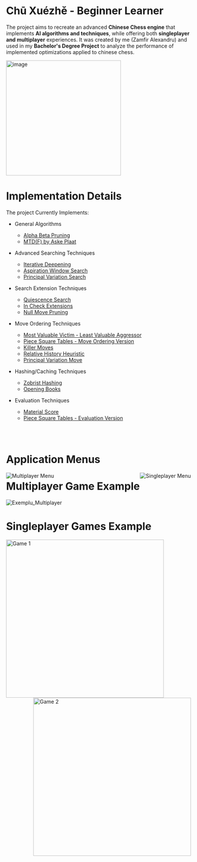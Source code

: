 # Chū Xuézhě - Beginner Learner

The project aims to recreate an advanced **Chinese Chess engine** that implements **AI algorithms and techniques**, while offering both **singleplayer and multiplayer** experiences. It was created by me (Zamfir Alexandru) and used in my **Bachelor's Degree Project** to analyze the performance of implemented optimizations applied to chinese chess.

<img width="313" alt="image" src="https://github.com/m0b-x/ProiectAI/assets/72597190/96e2a5e6-c1d2-4896-afac-ff6c8db4bcb3">


# Implementation Details

The project Currently Implements:

- General Algorithms
    - [Alpha Beta Pruning](https://www.chessprogramming.org/Alpha-Beta)
    - [MTD(F) by Aske Plaat](https://www.chessprogramming.org/MTD(f))

- Advanced Searching Techniques
    - [Iterative Deepening](https://www.chessprogramming.org/Iterative_Deepening)
    - [Aspiration Window Search](https://www.chessprogramming.org/Aspiration_Windows)
    - [Principal Variation Search](https://www.chessprogramming.org/Principal_Variation_Search)
      
- Search Extension Techniques
    - [Quiescence Search](https://www.chessprogramming.org/Quiescence_Search)
    - [In Check Extensions](https://www.chessprogramming.org/Check_Extensions)
    - [Null Move Pruning](https://www.chessprogramming.org/Null_Move_Pruning)

- Move Ordering Techniques
  - [Most Valuable Victim - Least Valuable Aggressor](https://www.chessprogramming.org/MVV-LVA)
  - [Piece Square Tables - Move Ordering Version](https://www.chessprogramming.org/Piece-Square_Tables)
  - [Killer Moves](https://www.chessprogramming.org/Killer_Move)
  - [Relative History Heuristic](https://www.chessprogramming.org/Relative_History_Heuristic)
  - [Principal Variation Move](https://www.chessprogramming.org/PV-Move)

- Hashing/Caching Techniques
    - [Zobrist Hashing](https://www.chessprogramming.org/Zobrist_Hashing)
    - [Opening Books](https://www.chessprogramming.org/Opening_Book)

- Evaluation Techniques
    - [Material Score](https://www.chessprogramming.org/Material)
    - [Piece Square Tables - Evaluation Version](https://www.chessprogramming.org/Piece-Square_Tables)

<br></br>
# Application Menus

<img src="https://github.com/m0b-x/ProiectAI/assets/72597190/ccc84672-21d2-476f-a3ba-5b0364598858" alt="Multiplayer Menu" style="float:left; margin-right:10px;">

<img src="https://github.com/m0b-x/ProiectAI/assets/72597190/1ca2cd39-b2e9-471b-85f9-bbf3cda7d827" alt="Singleplayer Menu" style="float:right;">


# Multiplayer Game Example

![Exemplu_Multiplayer](https://github.com/m0b-x/ProiectAI/assets/72597190/3872e01e-c262-4bc9-ab5d-6ed225edc16b)


# Singleplayer Games Example


<img src="https://github.com/m0b-x/ProiectAI/assets/72597190/9cd5a399-9c1d-4f12-b77d-6f14a63be67d" alt="Game 1" style="float:left; margin-right:10px; width:430px;">

<img src="https://github.com/m0b-x/ProiectAI/assets/72597190/9cd7fd19-818d-4563-8c8e-d690f2172236" alt="Game 2" style="float:right; width:430px;">
